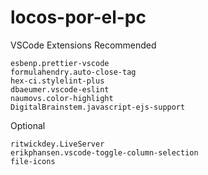 # locos-por-el-pc
VSCode Extensions
Recommended

    esbenp.prettier-vscode
    formulahendry.auto-close-tag
    hex-ci.stylelint-plus
    dbaeumer.vscode-eslint
    naumovs.color-highlight
    DigitalBrainstem.javascript-ejs-support

Optional

    ritwickdey.LiveServer
    erikphansen.vscode-toggle-column-selection
    file-icons
